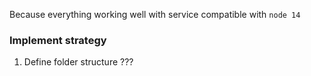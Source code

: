 Because everything working well with service compatible with  `node 14`

### Implement strategy

1. Define folder structure ???
